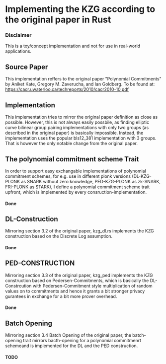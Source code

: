 # Implementing the KZG according to the original paper in Rust

### Disclaimer
This is a toy/concept implementation and not for use in real-world applications.

## Source Paper 
This implementation reffers to the original paper "Polynomial Commitments" by Aniket Kate, Gregory M. Zaverucha, and Ian Goldberg. To be found at: https://cacr.uwaterloo.ca/techreports/2010/cacr2010-10.pdf

## Implementation
This implementation tries to mirror the original paper definition as close as possible. 
However, this is not always easily possbile, as finding elliptic curve bilinear group pairing implementations with only two groups (as described in the original paper) is basically impossible. Instead, the implementation uses the popular bls12_381 implementation with 3 groups. That is however the only notable change from the original paper. 

## The polynomial commitment scheme Trait
In order to support easy exchangable implementations of polynomial commitment schemes, for e.g. use in different plonk versions (DL-KZG-PLONK as SNARK without zero knowledge, PED-KZG-PLONK as zk-SNARK, FRI-PLONK as STARK), I define a polynomial commitment scheme trait upfront, which is implemented by every consruction-implementation. 
#### Done

## DL-Construction
Mirroring section 3.2 of the original paper, kzg_dl.rs implements the KZG construction based on the Discrete Log assumption. 
#### Done

## PED-CONSTRUCTION 
Mirroring section 3.3 of the original paper, kzg_ped implements the KZG construction based on Pedersen-Commitments, which is basically the DL-Constrcution with Pedersen-Commitment style multiplication of random values on to commitments and hence it grants a bit stronger privacy gurantees in exchange for a bit more prover overhead. 
#### Done

## Batch Opening 
Mirroring section 3.4 Batch Opening of the original paper, the batch-opening trait mirrors bacth-opening for a polynomial commitmenrt schemeand is implemented for the DL and the PED construction.

#### TODO